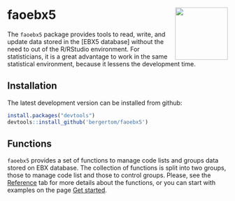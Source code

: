 
faoebx5 <img src="man/figures/logo.png" align="right" alt="" width="120" />
===========================================================================

The `faoebx5` package provides tools to read, write, and update data stored in the [EBX5 database] without the need to out of the R/RStudio environment. For statisticians, it is a great advantage to work in the same statistical environment, because it lessens the development time.

Installation
------------

The latest development version can be installed from github:

``` r
install.packages("devtools")
devtools::install_github('bergertom/faoebx5')
```

Functions
---------

`faoebx5` provides a set of functions to manage code lists and groups data stored on EBX database. The collection of functions is split into two groups, those to manage code list and those to control groups. Please, see the [Reference](reference/index.html) tab for more details about the functions, or you can start with examples on the page [Get started](articles/faoebx5.html).
